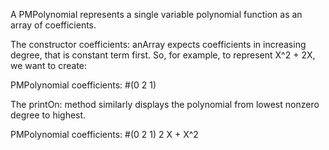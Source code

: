 A PMPolynomial represents a single variable polynomial function as an array of coefficients.

The constructor coefficients: anArray expects coefficients in increasing degree, that is constant term first. So, for example, to represent X^2 + 2X, we want to create:

PMPolynomial coefficients: #(0 2 1)

The printOn: method similarly displays the polynomial from lowest nonzero degree to highest. 

PMPolynomial coefficients: #(0 2 1)   2 X +  X^2 


